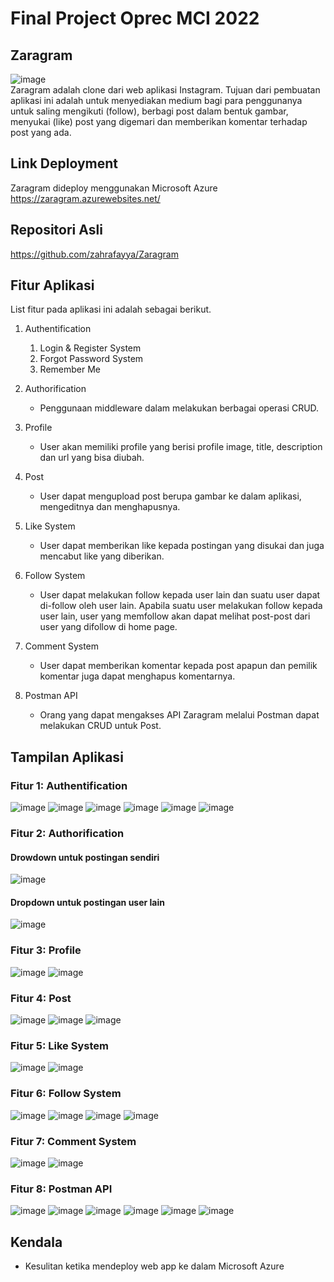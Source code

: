 # Final Project Oprec MCI 2022
  
## Zaragram
![image](https://user-images.githubusercontent.com/34309557/185559853-aea2bdd8-f201-42f0-aba4-95123441f508.png) <br />
Zaragram adalah clone dari web aplikasi Instagram. Tujuan dari pembuatan aplikasi ini adalah untuk menyediakan medium bagi para penggunanya untuk saling mengikuti (follow), berbagi post dalam bentuk gambar, menyukai (like) post yang digemari dan memberikan komentar terhadap post yang ada.

## Link Deployment
Zaragram dideploy menggunakan Microsoft Azure
https://zaragram.azurewebsites.net/

## Repositori Asli
https://github.com/zahrafayya/Zaragram

## Fitur Aplikasi
List fitur pada aplikasi ini adalah sebagai berikut.

1. Authentification
   1. Login & Register System
   2. Forgot Password System
   3. Remember Me
  
2. Authorification
   * Penggunaan middleware dalam melakukan berbagai operasi CRUD.
   
3. Profile
   * User akan memiliki profile yang berisi profile image, title, description dan url yang bisa diubah.
   
4. Post
   * User dapat mengupload post berupa gambar ke dalam aplikasi, mengeditnya dan menghapusnya.
   
5. Like System
   * User dapat memberikan like kepada postingan yang disukai dan juga mencabut like yang diberikan.
   
6. Follow System
   * User dapat melakukan follow kepada user lain dan suatu user dapat di-follow oleh user lain. Apabila suatu user melakukan follow kepada user lain, user yang memfollow akan dapat melihat post-post dari user yang difollow di home page.
   
7. Comment System
   * User dapat memberikan komentar kepada post apapun dan pemilik komentar juga dapat menghapus komentarnya.
   
8. Postman API
   * Orang yang dapat mengakses API Zaragram melalui Postman dapat melakukan CRUD untuk Post.

## Tampilan Aplikasi
### Fitur 1: Authentification <br />
![image](https://user-images.githubusercontent.com/34309557/185557781-abc92ce7-8f67-4e95-af2c-c16f48ee4f1e.png)
![image](https://user-images.githubusercontent.com/34309557/185557866-bb25c310-eb0c-4b6e-b9f6-70b0bbef8b5a.png)
![image](https://user-images.githubusercontent.com/34309557/185557956-fee0101b-fece-4228-8e49-854a50fbe624.png)
![image](https://user-images.githubusercontent.com/34309557/185558053-2ddff12f-193b-4f35-90c9-d6b8af780292.png)
![image](https://user-images.githubusercontent.com/34309557/185558306-9624e3e6-e0d4-4df7-9a6c-5dc5de643216.png)
![image](https://user-images.githubusercontent.com/34309557/185558391-b35b1777-0c96-47b1-9600-c3426282d35f.png)

### Fitur 2: Authorification <br />
#### Drowdown untuk postingan sendiri <br />
![image](https://user-images.githubusercontent.com/34309557/185559029-ae59fdb3-915c-4757-9071-71f233f582ab.png)
#### Dropdown untuk postingan user lain <br />
![image](https://user-images.githubusercontent.com/34309557/185558767-59fb70e0-68a2-4c43-a29f-e783c602c9e0.png)

### Fitur 3: Profile <br />
![image](https://user-images.githubusercontent.com/34309557/185559179-3327cc69-fc91-41a7-871b-f528886bb7c5.png)
![image](https://user-images.githubusercontent.com/34309557/185559294-84ce66e6-05d5-4eb7-8d34-6f0ba0103287.png)

### Fitur 4: Post <br />
![image](https://user-images.githubusercontent.com/34309557/185560741-c9efd571-a808-43b1-a8a1-2d5d3166a0da.png)
![image](https://user-images.githubusercontent.com/34309557/185561112-b63520f8-b3a0-41b3-94f4-b4c761c6addf.png)
![image](https://user-images.githubusercontent.com/34309557/185561207-ae4c9bf4-a42c-4132-a81f-8bbb095749c3.png)

### Fitur 5: Like System <br />
![image](https://user-images.githubusercontent.com/34309557/185570352-0554b694-27e8-4041-909d-3704dce5398b.png)
![image](https://user-images.githubusercontent.com/34309557/185575385-01234dc9-e46b-4e41-b6d5-50867dd6b0e1.png)

### Fitur 6: Follow System <br />
![image](https://user-images.githubusercontent.com/34309557/185570595-8c178f2e-4909-402b-83e7-49777ea80987.png)
![image](https://user-images.githubusercontent.com/34309557/185570708-1bdc4750-1038-403b-8088-a5355f7f9397.png)
![image](https://user-images.githubusercontent.com/34309557/185571069-e427243c-909c-4946-bb93-5d7ebafcfb97.png)
![image](https://user-images.githubusercontent.com/34309557/185571130-52b98fe7-aeea-4923-8d13-43f56d31f297.png)

### Fitur 7: Comment System <br />
![image](https://user-images.githubusercontent.com/34309557/185571570-dfd3d6f0-ef5a-43a7-8d22-50365360b9b7.png)
![image](https://user-images.githubusercontent.com/34309557/185571813-f96d5df1-6b57-4b89-b505-8e626a99856f.png)

### Fitur 8: Postman API <br />
![image](https://user-images.githubusercontent.com/34309557/185573388-209a1ff8-f497-4af1-9a8c-d85a6baae6dd.png)
![image](https://user-images.githubusercontent.com/34309557/185573524-743d2391-ce85-45df-9176-f99ee10c2307.png)
![image](https://user-images.githubusercontent.com/34309557/185573898-7a159d6b-f42a-44af-98db-55f9f13a657e.png)
![image](https://user-images.githubusercontent.com/34309557/185574038-45eb4c9a-e6a0-4f9c-a32c-28e39e3f53bf.png)
![image](https://user-images.githubusercontent.com/34309557/185574752-3cb66e1f-47d6-40d0-b987-6f9570522462.png)
![image](https://user-images.githubusercontent.com/34309557/185574846-48bbbade-cd6f-4435-9bbd-8cabb1cba700.png)

## Kendala
* Kesulitan ketika mendeploy web app ke dalam Microsoft Azure

